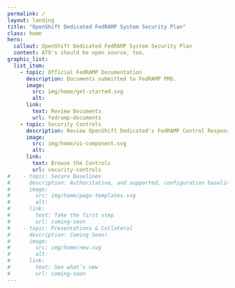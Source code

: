 ```yaml
---
permalink: /
layout: landing
title: "OpenShift Dedicated FedRAMP System Security Plan"
class: home
hero:
  callout: OpenShift Dedicated FedRAMP System Security Plan
  content: ATO's should be open source, too.
graphic_list:
  list_item:
    - topic: Official FedRAMP Documentation
      description: Documents submitted to FedRAMP PMO.
      image:
        src: img/home/get-started.svg
        alt:
      link:
        text: Review Documents
        url: fedramp-documents
    - topic: Security Controls
      description: Review OpenShift Dedicated's FedRAMP Control Responses.
      image:
        src: img/home/ui-component.svg
        alt:
      link:
        text: Browse the Controls
        url: security-controls
#    - topic: Secure Baselines
#      description: Authoritative, and supported, configuration baselines to U.S. Government requirements.
#      image:
#        src: img/home/page-templates.svg
#        alt:
#      link:
#        text: Take the first step
#        url: coming-soon
#    - topic: Presentations & Collateral
#      description: Coming Soon!
#      image:
#        src: img/home/new.svg
#        alt:
#      link:
#        text: See what’s new
#        url: coming-soon
---
```


<div class="usa-grid-full">
<h3 align="center"></h3>
</div>